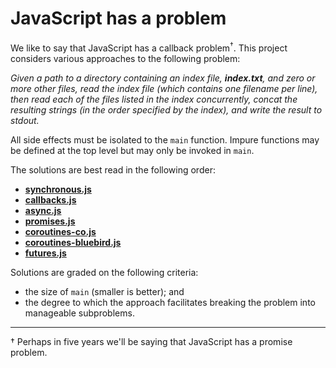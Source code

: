 # JavaScript has a problem

We like to say that JavaScript has a callback problem<sup>†</sup>.
This project considers various approaches to the following problem:

*Given a path to a directory containing an index file, __index.txt__, and
zero or more other files, read the index file (which contains one filename
per line), then read each of the files listed in the index concurrently,
concat the resulting strings (in the order specified by the index), and
write the result to stdout.*

All side effects must be isolated to the `main` function. Impure functions
may be defined at the top level but may only be invoked in `main`.

The solutions are best read in the following order:

  - [__synchronous.js__](https://github.com/plaid/async-problem/blob/master/synchronous.js)
  - [__callbacks.js__](https://github.com/plaid/async-problem/blob/master/callbacks.js)
  - [__async.js__](https://github.com/plaid/async-problem/blob/master/async.js)
  - [__promises.js__](https://github.com/plaid/async-problem/blob/master/promises.js)
  - [__coroutines-co.js__](https://github.com/plaid/async-problem/blob/master/coroutines-co.js)
  - [__coroutines-bluebird.js__](https://github.com/plaid/async-problem/blob/master/coroutines-bluebird.js)
  - [__futures.js__](https://github.com/plaid/async-problem/blob/master/futures.js)

Solutions are graded on the following criteria:

  - the size of `main` (smaller is better); and
  - the degree to which the approach facilitates breaking the problem into
    manageable subproblems.

---

† Perhaps in five years we'll be saying that JavaScript has a promise problem.
